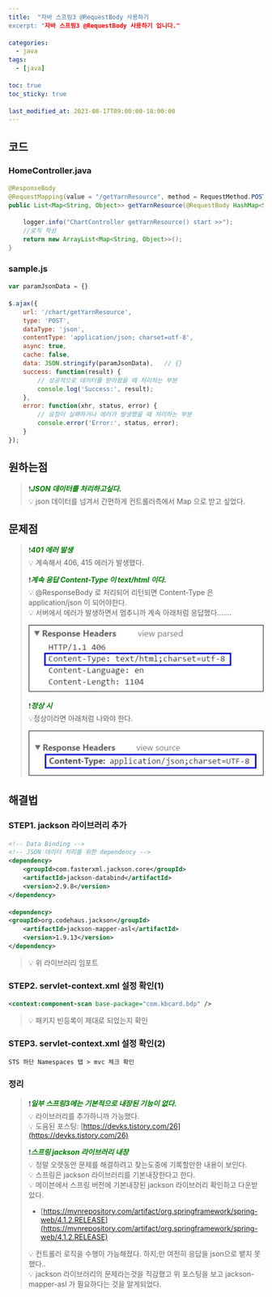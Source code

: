 ```yaml
---
title:  "자바 스프링3 @RequestBody 사용하기
excerpt: "자바 스프링3 @RequestBody 사용하기 입니다."

categories:
  - java
tags:
  - [java]

toc: true
toc_sticky: true

last_modified_at: 2023-08-17T09:00:00-18:00:00
---
```

  

## 코드
### HomeController.java
```java
@ResponseBody
@RequestMapping(value = "/getYarnResource", method = RequestMethod.POST)
public List<Map<String, Object>> getYarnResource(@RequestBody HashMap<String, Object> param) {

	logger.info("ChartController getYarnResource() start >>");
	//로직 작성
	return new ArrayList<Map<String, Object>>();
}
```

### sample.js
```js
var paramJsonData = {}

$.ajax({
    url: '/chart/getYarnResource',
    type: 'POST',
    dataType: 'json',
    contentType: 'application/json; charset=utf-8',
    async: true,
    cache: false,
    data: JSON.stringify(paramJsonData),   // {} 
    success: function(result) {
        // 성공적으로 데이터를 받아왔을 때 처리하는 부분
        console.log('Success:', result);
    },
    error: function(xhr, status, error) {
        // 요청이 실패하거나 에러가 발생했을 때 처리하는 부분
        console.error('Error:', status, error);
    }
});

```

## 원하는점 
> ❗<span style='color:green'><b><I>JSON 데이터를 처리하고싶다.</I></b></span>  
> 💡 json 데이터를 넘겨서 간편하게 컨트롤러측에서 Map 으로 받고 싶었다.  

## 문제점
> ❗<span style='color:green'><b><I>401 에러 발생</I></b></span>  
> 💡 계속해서 406, 415 에러가 발생했다.
>  
> ❗<span style='color:green'><b><I>계속 응답 Content-Type 이 text/html 이다.</I></b></span>  
> 💡 @ResponseBody 로 처리되어 리턴되면 Content-Type 은 application/json 이 되어야한다.  
> 💡 서버에서 에러가 발생하면서 멈추니까 계속 아래처럼 응답했다.......
>  
>  ![사진1](/assets/images/WebProgramming/Java/java-requestparam1.jpg)  
>  
> ❗<span style='color:green'><b><I>정상 시</I></b></span>  
> 💡정상이라면 아래처럼 나와야 한다.
>  
>  ![사진1](/assets/images/WebProgramming/Java/java-requestparam2.jpg)  

## 해결법
### STEP1. jackson 라이브러리 추가
```xml
<!-- Data Binding -->
<!-- JSON 데이터 처리를 위한 dependency -->
<dependency> 
	<groupId>com.fasterxml.jackson.core</groupId>
	<artifactId>jackson-databind</artifactId>
	<version>2.9.8</version>
</dependency>
 
<dependency>
<groupId>org.codehaus.jackson</groupId>
    <artifactId>jackson-mapper-asl</artifactId>
	<version>1.9.13</version>
</dependency>

```
  
> 💡 위 라이브러리 임포트  

  
### STEP2. servlet-context.xml 설정 확인(1)
  
```xml
<context:component-scan base-package="com.kbcard.bdp" />

```

> 💡 패키지 빈등록이 제대로 되었는지 확인  

### STEP3. servlet-context.xml 설정 확인(2)

```
STS 하단 Namespaces 탭 > mvc 체크 확인

```


### 정리
>  
> ❗<span style='color:green'><b><I>일부 스프링3에는 기본적으로 내장된 기능이 없다.</I></b></span>  
> 💡 라이브러리를 추가하니까 가능했다.  
> 💡 도움된 포스팅: [https://devks.tistory.com/26](https://devks.tistory.com/26)  
>  
> ❗<span style='color:green'><b><I>스프링 jackson 라이브러리 내장</I></b></span>  
> 💡 정말 오랫동안 문제를 해결하려고 찾는도중에 기록할만한 내용이 보인다.    
> 💡 스프링은 jackson 라이브러리를 기본내장한다고 한다.   
> 💡 메이븐에서 스프링 버전에 기본내장된 jackson 라이브러리 확인하고 다운받았다.  
> - [https://mvnrepository.com/artifact/org.springframework/spring-web/4.1.2.RELEASE](https://mvnrepository.com/artifact/org.springframework/spring-web/4.1.2.RELEASE)  
>  
> 💡 컨트롤러 로직을 수행이 가능해졌다. 하지;만 여전히 응답을 json으로 뱉지 못했다..  
> 💡 jackson 라이브러리의 문제라는것을 직감했고 위 포스팅을 보고 jackson-mapper-asl 가 필요하다는 것을 알게되었다. 



